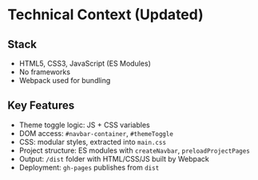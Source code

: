 # Technical Context (Updated)

## Stack

- HTML5, CSS3, JavaScript (ES Modules)
- No frameworks
- Webpack used for bundling

## Key Features

- Theme toggle logic: JS + CSS variables
- DOM access: `#navbar-container`, `#themeToggle`
- CSS: modular styles, extracted into `main.css`
- Project structure: ES modules with `createNavbar`, `preloadProjectPages`
- Output: `/dist` folder with HTML/CSS/JS built by Webpack
- Deployment: `gh-pages` publishes from `dist`
